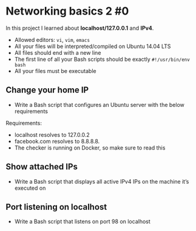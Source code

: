 # Networking basics 2 #0

In this project I learned about **localhost/127.0.0.1** and **IPv4**.

* Allowed editors: ```vi```, ```vim```, ```emacs```
* All your files will be interpreted/compiled on Ubuntu 14.04 LTS
* All files should end with a new line
* The first line of all your Bash scripts should be exactly ```#!/usr/bin/env bash```
* All your files must be executable

## Change your home IP

* Write a Bash script that configures an Ubuntu server with the below requirements

Requirements:

* localhost resolves to 127.0.0.2
* facebook.com resolves to 8.8.8.8.
* The checker is running on Docker, so make sure to read this

## Show attached IPs

* Write a Bash script that displays all active IPv4 IPs on the machine it’s executed on

## Port listening on localhost

* Write a Bash script that listens on port 98 on localhost
